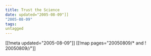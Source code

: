 ```yaml
---
title: Trust the Science
date: updated="2005-08-09"]]
"2005-08-09"
tags:
untagged
---
```

[[!meta updated="2005-08-09"]]
[[!map pages="20050809/* and ! 20050809/*/*"]]
